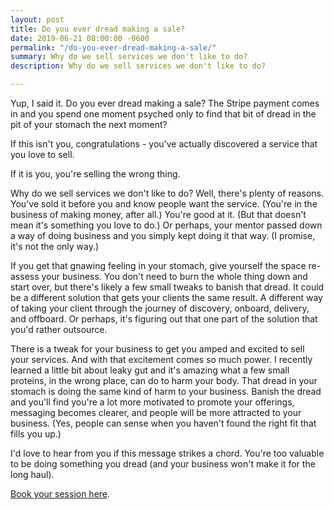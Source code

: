 ```yaml
---
layout: post
title: Do you ever dread making a sale?
date: 2019-06-21 08:00:00 -0600
permalink: "/do-you-ever-dread-making-a-sale/"
summary: Why do we sell services we don't like to do?
description: Why do we sell services we don't like to do?

---
```

Yup, I said it. Do you ever dread making a sale? The Stripe payment comes in and you spend one moment psyched only to find that bit of dread in the pit of your stomach the next moment?

If this isn't you, congratulations - you've actually discovered a service that you love to sell.

If it is you, you're selling the wrong thing.

Why do we sell services we don't like to do? Well, there's plenty of reasons. You've sold it before you and know people want the service. (You're in the business of making money, after all.) You're good at it. (But that doesn't mean it's something you love to do.) Or perhaps, your mentor passed down a way of doing business and you simply kept doing it that way. (I promise, it's not the only way.)

If you get that gnawing feeling in your stomach, give yourself the space re-assess your business. You don't need to burn the whole thing down and start over, but there's likely a few small tweaks to banish that dread. It could be a different solution that gets your clients the same result. A different way of taking your client through the journey of discovery, onboard, delivery, and offboard. Or perhaps, it's figuring out that one part of the solution that you'd rather outsource.

There is a tweak for your business to get you amped and excited to sell your services. And with that excitement comes so much power. I recently learned a little bit about leaky gut and it's amazing what a few small proteins, in the wrong place, can do to harm your body. That dread in your stomach is doing the same kind of harm to your business. Banish the dread and you'll find you're a lot more motivated to promote your offerings, messaging becomes clearer, and people will be more attracted to your business. (Yes, people can sense when you haven't found the right fit that fills you up.)

I'd love to hear from you if this message strikes a chord. You're too valuable to be doing something you dread (and your business won't make it for the long haul).

[Book your session here](https://el2.convertkit-mail.com/c/preview/dpheh0hz/aHR0cHM6Ly9tZWdoYW5kaWNrbGluLmFzLm1lLz9hcHBvaW50bWVudFR5cGU9NDkzNzAwNw==).